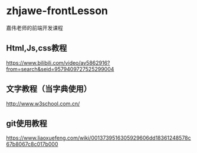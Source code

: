 # zhjawe-frontLesson
嘉伟老师的前端开发课程
## Html,Js,css教程
https://www.bilibili.com/video/av5862916?from=search&seid=9579409727525299004
## 文字教程（当字典使用）
http://www.w3school.com.cn/
## git使用教程
https://www.liaoxuefeng.com/wiki/0013739516305929606dd18361248578c67b8067c8c017b000

